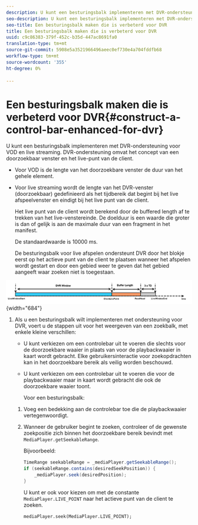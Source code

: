 ```yaml
---
description: U kunt een besturingsbalk implementeren met DVR-ondersteuning voor VOD en live streaming. DVR-ondersteuning omvat het concept van een doorzoekbaar venster en het live-punt van de client.
seo-description: U kunt een besturingsbalk implementeren met DVR-ondersteuning voor VOD en live streaming. DVR-ondersteuning omvat het concept van een doorzoekbaar venster en het live-punt van de client.
seo-title: Een besturingsbalk maken die is verbeterd voor DVR
title: Een besturingsbalk maken die is verbeterd voor DVR
uuid: c9c86383-379f-452c-b35d-447ac8691fa0
translation-type: tm+mt
source-git-commit: 5908e5a3521966496aeec0ef730e4a704fddfb68
workflow-type: tm+mt
source-wordcount: '355'
ht-degree: 0%

---
```



# Een besturingsbalk maken die is verbeterd voor DVR{#construct-a-control-bar-enhanced-for-dvr}

U kunt een besturingsbalk implementeren met DVR-ondersteuning voor VOD en live streaming. DVR-ondersteuning omvat het concept van een doorzoekbaar venster en het live-punt van de client.

* Voor VOD is de lengte van het doorzoekbare venster de duur van het gehele element.
* Voor live streaming wordt de lengte van het DVR-venster (doorzoekbaar) gedefinieerd als het tijdbereik dat begint bij het live afspeelvenster en eindigt bij het live punt van de client.

   Het live punt van de client wordt berekend door de buffered length af te trekken van het live-venstereinde. De doelduur is een waarde die groter is dan of gelijk is aan de maximale duur van een fragment in het manifest.

   De standaardwaarde is 10000 ms.

   De besturingsbalk voor live afspelen ondersteunt DVR door het blokje eerst op het actieve punt van de client te plaatsen wanneer het afspelen wordt gestart en door een gebied weer te geven dat het gebied aangeeft waar zoeken niet is toegestaan.

<!--<a id="fig_37A39A28BA714BA5A2C461357ED5BD41"></a>-->

![](assets/dvr-window.PNG){width=&quot;684&quot;}

1. Als u een besturingsbalk wilt implementeren met ondersteuning voor DVR, voert u de stappen uit voor het weergeven van een zoekbalk, met enkele kleine verschillen:

   * U kunt verkiezen om een controlebar uit te voeren die slechts voor de doorzoekbare waaier in plaats van voor de playbackwaaier in kaart wordt gebracht. Elke gebruikersinteractie voor zoekopdrachten kan in het doorzoekbare bereik als veilig worden beschouwd.
   * U kunt verkiezen om een controlebar uit te voeren die voor de playbackwaaier maar in kaart wordt gebracht die ook de doorzoekbare waaier toont.

      Voor een besturingsbalk:
   1. Voeg een bedekking aan de controlebar toe die de playbackwaaier vertegenwoordigt.
   1. Wanneer de gebruiker begint te zoeken, controleer of de gewenste zoekpositie zich binnen het doorzoekbare bereik bevindt met `MediaPlayer.getSeekableRange`.

      Bijvoorbeeld:

      ```java
      TimeRange seekableRange = _mediaPlayer.getSeekableRange(); 
      if (seekableRange.contains(desiredSeekPosition)) { 
          _mediaPlayer.seek(desiredPosition); 
      }
      ```

      U kunt er ook voor kiezen om met de constante `MediaPlayer.LIVE_POINT` naar het actieve punt van de client te zoeken.

      ```
      mediaPlayer.seek(MediaPlayer.LIVE_POINT);
      ```

